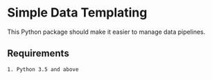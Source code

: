 # Simple Data Templating

This Python package should make it easier to manage data pipelines.

## Requirements

    1. Python 3.5 and above


